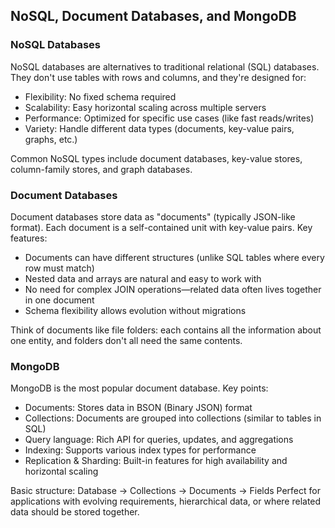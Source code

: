 ## NoSQL, Document Databases, and MongoDB

### NoSQL Databases
NoSQL databases are alternatives to traditional relational (SQL) databases. They don't use tables with rows and columns, and they're designed for:

 - Flexibility: No fixed schema required
 - Scalability: Easy horizontal scaling across multiple servers
 - Performance: Optimized for specific use cases (like fast reads/writes)
 - Variety: Handle different data types (documents, key-value pairs, graphs, etc.)

Common NoSQL types include document databases, key-value stores, column-family stores, and graph databases.

### Document Databases
Document databases store data as "documents" (typically JSON-like format). Each document is a self-contained unit with key-value pairs. Key features:

 - Documents can have different structures (unlike SQL tables where every row must match)
 - Nested data and arrays are natural and easy to work with
 - No need for complex JOIN operations—related data often lives together in one document
 - Schema flexibility allows evolution without migrations

Think of documents like file folders: each contains all the information about one entity, and folders don't all need the same contents.

### MongoDB
MongoDB is the most popular document database. Key points:

 - Documents: Stores data in BSON (Binary JSON) format
 - Collections: Documents are grouped into collections (similar to tables in SQL)
 - Query language: Rich API for queries, updates, and aggregations
 - Indexing: Supports various index types for performance
 - Replication & Sharding: Built-in features for high availability and horizontal scaling

Basic structure: Database → Collections → Documents → Fields
Perfect for applications with evolving requirements, hierarchical data, or where related data should be stored together.
